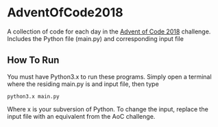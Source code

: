 # AdventOfCode2018
A collection of code for each day in the [Advent of Code 2018](http://adventofcode.com/) challenge. Includes the Python file (main.py) and corresponding input file

## How To Run
You must have Python3.x to run these programs. Simply open a terminal where the residing main.py is and input file, then type
```
python3.x main.py
```
Where x is your subversion of Python. To change the input, replace the input file with an equivalent from the AoC challenge.
